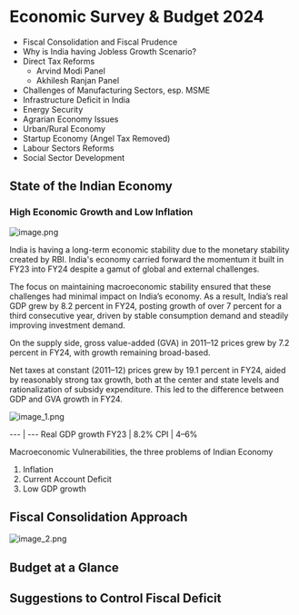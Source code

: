 # Economic Survey &amp; Budget 2024

 - Fiscal Consolidation and Fiscal Prudence
 - Why is India having Jobless Growth Scenario?
 - Direct Tax Reforms
   - Arvind Modi Panel
   - Akhilesh Ranjan Panel
 - Challenges of Manufacturing Sectors, esp. MSME
 - Infrastructure Deficit in India
 - Energy Security
 - Agrarian Economy Issues
 - Urban/Rural Economy
 - Startup Economy (Angel Tax Removed)
 - Labour Sectors Reforms
 - Social Sector Development



## State of the Indian Economy

### High Economic Growth and Low Inflation

![image.png](image.png)



India is having a long-term economic stability due to the monetary stability created by RBI.
India's economy carried forward the momentum it built in FY23 into FY24 despite a gamut
of global and external challenges.

The focus on maintaining macroeconomic stability ensured
that these challenges had minimal impact on India’s economy.
As a result, India’s real GDP grew
by 8.2 percent in FY24, posting growth of over 7 percent for a third consecutive year, driven by
stable consumption demand and steadily improving investment demand.

On the supply side,
gross value-added (GVA) in 2011–12 prices grew by 7.2 percent in FY24, with growth remaining
broad-based.

Net taxes at constant (2011–12) prices grew by 19.1 percent in FY24, aided by
reasonably strong tax growth, both at the center and state levels and rationalization of subsidy
expenditure.
This led to the difference between GDP and GVA growth in FY24.


![image_1.png](image_1.png)

--- | ---
Real GDP growth FY23 | 8.2%
CPI | 4–6%


Macroeconomic Vulnerabilities, the three problems of Indian Economy
1. Inflation 
2. Current Account Deficit 
3. Low GDP growth


## Fiscal Consolidation Approach

![image_2.png](image_2.png)
## Budget at a Glance
## Suggestions to Control Fiscal Deficit




